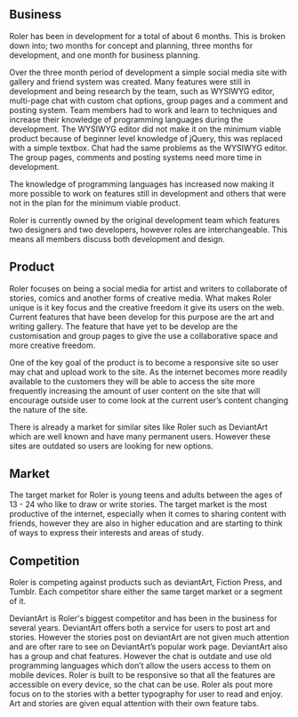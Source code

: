 Business
--------

Roler has been in development for a total of about 6 months. This is broken down into; two months for concept and planning, three months for development, and one month for business planning. 

Over the three month period of development a simple social media site with gallery and friend system was created. Many features were still in development and being research by the team, such as WYSIWYG editor, multi-page chat with custom chat options, group pages and a comment and posting system. Team members had to work and learn to techniques and increase their knowledge of programming languages during the development. The WYSIWYG editor did not make it on the minimum viable product because of beginner level knowledge of jQuery, this was replaced with a simple textbox. Chat had the same problems as the WYSIWYG editor. The group pages, comments and posting systems need more time in development. 

The knowledge of programming languages has increased now making it more possible to work on features still in development and others that were not in the plan for the minimum viable product. 

Roler is currently owned by the original development team which features two designers and two developers, however roles are interchangeable. This means all members discuss both development and design.

Product
-------

Roler focuses on being a social media for artist and writers to collaborate of stories, comics and another forms of creative media. What makes Roler unique is it key focus and the creative freedom it give its users on the web. Current features that have been develop for this purpose are the art and writing gallery. The feature that have yet to be develop are the customisation and group pages to give the use a collaborative space and more creative freedom. 

One of the key goal of the product is to become a responsive site so user may chat and upload work to the site. As the internet becomes more readily available to the customers they will be able to access the site more frequently increasing the amount of user content on the site that will encourage outside user to come look at the current user’s content changing the nature of the site. 

There is already a market for similar sites like Roler such as DeviantArt which are well known and have many permanent users. However these sites are outdated so users are looking for new options. 


Market
--------

The target market for Roler is young teens and adults between the ages of 13 - 24 who like to draw or write stories. The target market is the most productive of the internet, especially when it comes to sharing content with friends, however they are also in higher education and are starting to think of ways to express their interests and areas of study.


Competition
-----------

Roler is competing against products such as deviantArt, Fiction Press, and Tumblr. Each competitor share either the same target market or a segment of it. 

DeviantArt is Roler's biggest competitor and has been in the business for several years. DeviantArt offers both a service for users to post art and stories. However the stories post on deviantArt are not given much attention and are ofter rare to see on DeviantArt’s popular work page. DeviantArt also has a group and chat features. However the chat is outdate and use old programming languages which don’t allow the users access to them on mobile devices. Roler is built to be responsive so that all the features are accessible on every device, so the chat can be use. Roler als pout more focus on to the stories with a better typography for user to read and enjoy. Art and stories are given equal attention with their own feature tabs. 

